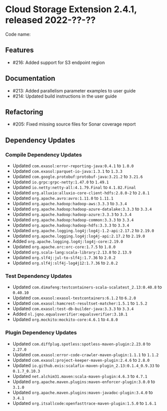 # Cloud Storage Extension 2.4.1, released 2022-??-??

Code name:

## Features

* #216: Added support for S3 endpoint region

## Documentation

* #213: Added parallelism parameter examples to user guide
* #214: Updated build instructions in the user guide

## Refactoring

* #205: Fixed missing source files for Sonar coverage report

## Dependency Updates

### Compile Dependency Updates

* Updated `com.exasol:error-reporting-java:0.4.1` to `1.0.0`
* Updated `com.exasol:parquet-io-java:1.3.1` to `1.3.3`
* Updated `com.google.protobuf:protobuf-java:3.21.2` to `3.21.6`
* Updated `io.grpc:grpc-netty:1.47.0` to `1.49.1`
* Updated `io.netty:netty-all:4.1.79.Final` to `4.1.82.Final`
* Updated `org.alluxio:alluxio-core-client-hdfs:2.8.0-2` to `2.8.1`
* Updated `org.apache.avro:avro:1.11.0` to `1.11.1`
* Updated `org.apache.hadoop:hadoop-aws:3.3.3` to `3.3.4`
* Updated `org.apache.hadoop:hadoop-azure-datalake:3.3.3` to `3.3.4`
* Updated `org.apache.hadoop:hadoop-azure:3.3.3` to `3.3.4`
* Updated `org.apache.hadoop:hadoop-common:3.3.3` to `3.3.4`
* Updated `org.apache.hadoop:hadoop-hdfs:3.3.3` to `3.3.4`
* Updated `org.apache.logging.log4j:log4j-1.2-api:2.17.2` to `2.19.0`
* Updated `org.apache.logging.log4j:log4j-api:2.17.2` to `2.19.0`
* Added `org.apache.logging.log4j:log4j-core:2.19.0`
* Updated `org.apache.orc:orc-core:1.7.5` to `1.8.0`
* Updated `org.scala-lang:scala-library:2.13.8` to `2.13.9`
* Updated `org.slf4j:jul-to-slf4j:1.7.36` to `2.0.2`
* Updated `org.slf4j:slf4j-log4j12:1.7.36` to `2.0.2`

### Test Dependency Updates

* Updated `com.dimafeng:testcontainers-scala-scalatest_2.13:0.40.8` to `0.40.10`
* Updated `com.exasol:exasol-testcontainers:6.1.2` to `6.2.0`
* Updated `com.exasol:hamcrest-resultset-matcher:1.5.1` to `1.5.2`
* Updated `com.exasol:test-db-builder-java:3.3.3` to `3.3.4`
* Added `nl.jqno.equalsverifier:equalsverifier:3.10.1`
* Updated `org.mockito:mockito-core:4.6.1` to `4.8.0`

### Plugin Dependency Updates

* Updated `com.diffplug.spotless:spotless-maven-plugin:2.23.0` to `2.27.0`
* Updated `com.exasol:error-code-crawler-maven-plugin:1.1.1` to `1.1.2`
* Updated `com.exasol:project-keeper-maven-plugin:2.4.6` to `2.8.0`
* Updated `io.github.evis:scalafix-maven-plugin_2.13:0.1.4_0.9.33` to `0.1.7_0.10.3`
* Updated `net.alchim31.maven:scala-maven-plugin:4.6.3` to `4.7.1`
* Updated `org.apache.maven.plugins:maven-enforcer-plugin:3.0.0` to `3.1.0`
* Updated `org.apache.maven.plugins:maven-javadoc-plugin:3.4.0` to `3.4.1`
* Updated `org.itsallcode:openfasttrace-maven-plugin:1.5.0` to `1.6.1`
